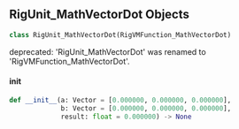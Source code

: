 ## RigUnit_MathVectorDot Objects

```python
class RigUnit_MathVectorDot(RigVMFunction_MathVectorDot)
```

deprecated: 'RigUnit_MathVectorDot' was renamed to 'RigVMFunction_MathVectorDot'.

<a id="unreal.RigUnit_MathVectorDot.__init__"></a>

#### __init__

```python
def __init__(a: Vector = [0.000000, 0.000000, 0.000000],
             b: Vector = [0.000000, 0.000000, 0.000000],
             result: float = 0.000000) -> None
```

<a id="unreal.RigVMFunction_MathVectorUnit"></a>